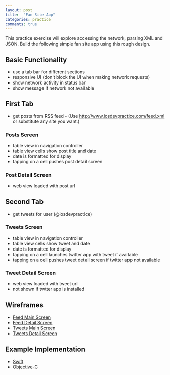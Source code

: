 ```yaml
---
layout: post
title:  "Fan Site App"
categories: practice
comments: true
---
```


This practice exercise will explore accessing the network, parsing XML and JSON. Build the following simple fan site app using this rough design.

## Basic Functionality

* use a tab bar for different sections
* responsive UI (don't block the UI when making network requests)
* show network activity in status bar
* show message if network not available

## First Tab
* get posts from RSS feed - (Use http://www.iosdevpractice.com/feed.xml or
  substitute any site you want.)

### Posts Screen
* table view in navigation controller
* table view cells show post title and date
* date is formatted for display
* tapping on a cell pushes post detail screen

### Post Detail Screen

* web view loaded with post url

## Second Tab
* get tweets for user (@iosdevpractice)

### Tweets Screen
* table view in navigation controller
* table view cells show tweet and date
* date is formatted for display
* tapping on a cell launches twitter app with tweet if available
* tapping on a cell pushes tweet detail screen if twitter app not
  available

### Tweet Detail Screen
* web view loaded with tweet url
* not shown if twtter app is installed

## Wireframes
* [Feed Main Screen](/images/fan-site-feed-main.jpg)
* [Feed Detail Screen](/images/fan-site-feed-detail.jpg)
* [Tweets Main Screen](/images/fan-site-tweets-main.jpg)
* [Tweets Detail Screen](/images/fan-site-tweets-detail.jpg)

## Example Implementation
* [Swift](https://github.com/iosdevpractice/FanSiteApp_Swift)
* [Objective-C](https://github.com/iosdevpractice/FanSiteApp_Objective-C)

